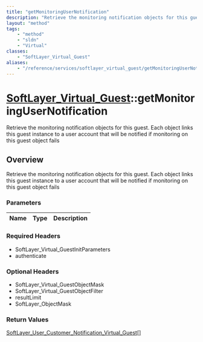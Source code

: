 ```yaml
---
title: "getMonitoringUserNotification"
description: "Retrieve the monitoring notification objects for this guest. Each object links this guest instance to a user account tha... "
layout: "method"
tags:
    - "method"
    - "sldn"
    - "Virtual"
classes:
    - "SoftLayer_Virtual_Guest"
aliases:
    - "/reference/services/softlayer_virtual_guest/getMonitoringUserNotification"
---
```

# [SoftLayer_Virtual_Guest](/reference/services/SoftLayer_Virtual_Guest)::getMonitoringUserNotification

Retrieve the monitoring notification objects for this guest. Each object links this guest instance to a user account that will be notified if monitoring on this guest object fails


## Overview 
Retrieve the monitoring notification objects for this guest. Each object links this guest instance to a user account that will be notified if monitoring on this guest object fails

### Parameters 
|Name | Type | Description |
| --- | --- | --- |


### Required Headers
* SoftLayer_Virtual_GuestInitParameters
* authenticate

### Optional Headers
* SoftLayer_Virtual_GuestObjectMask
* SoftLayer_Virtual_GuestObjectFilter
* resultLimit
* SoftLayer_ObjectMask

### Return Values
<a href='/reference/datatypes/SoftLayer_User_Customer_Notification_Virtual_Guest'>SoftLayer_User_Customer_Notification_Virtual_Guest[] </a>

